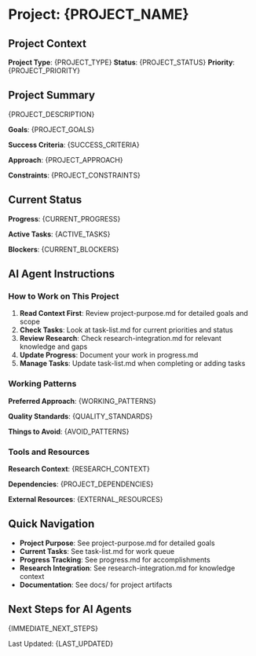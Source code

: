 # Project: {PROJECT_NAME}

## Project Context

**Project Type**: {PROJECT_TYPE}
**Status**: {PROJECT_STATUS}
**Priority**: {PROJECT_PRIORITY}

## Project Summary

{PROJECT_DESCRIPTION}

**Goals**: {PROJECT_GOALS}

**Success Criteria**: {SUCCESS_CRITERIA}

**Approach**: {PROJECT_APPROACH}

**Constraints**: {PROJECT_CONSTRAINTS}

## Current Status

**Progress**: {CURRENT_PROGRESS}

**Active Tasks**: {ACTIVE_TASKS}

**Blockers**: {CURRENT_BLOCKERS}

## AI Agent Instructions

### How to Work on This Project

1. **Read Context First**: Review project-purpose.md for detailed goals and scope
2. **Check Tasks**: Look at task-list.md for current priorities and status
3. **Review Research**: Check research-integration.md for relevant knowledge and gaps
4. **Update Progress**: Document your work in progress.md
5. **Manage Tasks**: Update task-list.md when completing or adding tasks

### Working Patterns

**Preferred Approach**: {WORKING_PATTERNS}

**Quality Standards**: {QUALITY_STANDARDS}

**Things to Avoid**: {AVOID_PATTERNS}

### Tools and Resources

**Research Context**: {RESEARCH_CONTEXT}

**Dependencies**: {PROJECT_DEPENDENCIES}

**External Resources**: {EXTERNAL_RESOURCES}

## Quick Navigation

- **Project Purpose**: See project-purpose.md for detailed goals
- **Current Tasks**: See task-list.md for work queue
- **Progress Tracking**: See progress.md for accomplishments
- **Research Integration**: See research-integration.md for knowledge context
- **Documentation**: See docs/ for project artifacts

## Next Steps for AI Agents

{IMMEDIATE_NEXT_STEPS}

Last Updated: {LAST_UPDATED}